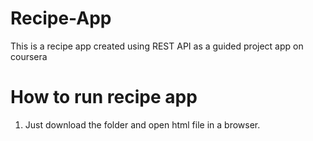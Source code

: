 # Recipe-App
This is a recipe app created using REST API as a guided project app on coursera


# How to run recipe app
1. Just download the folder and open html file in a browser.
